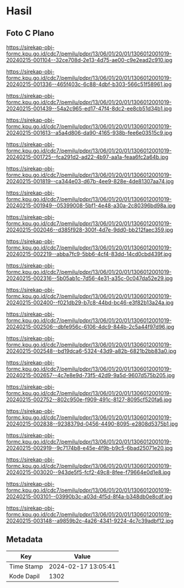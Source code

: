 # Hasil

## Foto C Plano

https://sirekap-obj-formc.kpu.go.id/cdc7/pemilu/pdpr/13/06/01/20/01/1306012001019-20240215-001104--32ce708d-2e13-4d75-ae00-c9e2ead2c910.jpg

https://sirekap-obj-formc.kpu.go.id/cdc7/pemilu/pdpr/13/06/01/20/01/1306012001019-20240215-001336--465f403c-6c88-4dbf-b303-566c51f58961.jpg

https://sirekap-obj-formc.kpu.go.id/cdc7/pemilu/pdpr/13/06/01/20/01/1306012001019-20240215-001439--54a2c965-ed17-47f4-8dc2-ee8cb51d34b1.jpg

https://sirekap-obj-formc.kpu.go.id/cdc7/pemilu/pdpr/13/06/01/20/01/1306012001019-20240215-001613--a5a4d806-da90-4165-938b-fee6e03515c9.jpg

https://sirekap-obj-formc.kpu.go.id/cdc7/pemilu/pdpr/13/06/01/20/01/1306012001019-20240215-001725--fca291d2-ad22-4b97-aa1a-feaa6fc2a64b.jpg

https://sirekap-obj-formc.kpu.go.id/cdc7/pemilu/pdpr/13/06/01/20/01/1306012001019-20240215-001819--ca344e03-d67b-4ee9-828e-4de81307aa74.jpg

https://sirekap-obj-formc.kpu.go.id/cdc7/pemilu/pdpr/13/06/01/20/01/1306012001019-20240215-001949--05399008-5bf1-4e48-a30a-2c80396bd98a.jpg

https://sirekap-obj-formc.kpu.go.id/cdc7/pemilu/pdpr/13/06/01/20/01/1306012001019-20240215-002046--d385f928-300f-4d7e-9dd0-bb212faec359.jpg

https://sirekap-obj-formc.kpu.go.id/cdc7/pemilu/pdpr/13/06/01/20/01/1306012001019-20240215-002219--abba7fc9-5bb6-4cf4-83dd-14cd0cbd439f.jpg

https://sirekap-obj-formc.kpu.go.id/cdc7/pemilu/pdpr/13/06/01/20/01/1306012001019-20240215-002316--5b05ab1c-7d56-4e31-a35c-0c047da52e29.jpg

https://sirekap-obj-formc.kpu.go.id/cdc7/pemilu/pdpr/13/06/01/20/01/1306012001019-20240215-002400--f021db29-b7c8-44bd-bc46-e3f82b13a24a.jpg

https://sirekap-obj-formc.kpu.go.id/cdc7/pemilu/pdpr/13/06/01/20/01/1306012001019-20240215-002506--dbfe956c-6106-4dc9-844b-2c5a44f97d96.jpg

https://sirekap-obj-formc.kpu.go.id/cdc7/pemilu/pdpr/13/06/01/20/01/1306012001019-20240215-002548--bd19dca6-5324-43d9-a82b-6821b2bb83a0.jpg

https://sirekap-obj-formc.kpu.go.id/cdc7/pemilu/pdpr/13/06/01/20/01/1306012001019-20240215-002657--4c7e8e9d-73f5-42d9-9a5d-9607d575b205.jpg

https://sirekap-obj-formc.kpu.go.id/cdc7/pemilu/pdpr/13/06/01/20/01/1306012001019-20240215-002752--802c950e-f909-491c-8127-8095cf520fa6.jpg

https://sirekap-obj-formc.kpu.go.id/cdc7/pemilu/pdpr/13/06/01/20/01/1306012001019-20240215-002838--9238379d-0456-4490-8095-e2808d5375b1.jpg

https://sirekap-obj-formc.kpu.go.id/cdc7/pemilu/pdpr/13/06/01/20/01/1306012001019-20240215-002919--9c7174b8-e45e-4f9b-b9c5-6bad25071e20.jpg

https://sirekap-obj-formc.kpu.go.id/cdc7/pemilu/pdpr/13/06/01/20/01/1306012001019-20240215-003020--943de5f5-fcf2-49c8-8fee-f79664e0d1e8.jpg

https://sirekap-obj-formc.kpu.go.id/cdc7/pemilu/pdpr/13/06/01/20/01/1306012001019-20240215-003101--03990b3c-a03d-4f5d-8f4a-b348db0e8cdf.jpg

https://sirekap-obj-formc.kpu.go.id/cdc7/pemilu/pdpr/13/06/01/20/01/1306012001019-20240215-003148--a9859b2c-4a26-4341-9224-4c7c39adbf12.jpg


## Metadata

| Key        | Value               |
| ---------- | ------------------- |
| Time Stamp | 2024-02-17 13:05:41 |
| Kode Dapil | 1302                |



